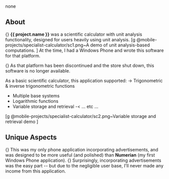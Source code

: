 none
## About
{} <b>{{ project.name }}</b> was a scientific calculator with unit analysis functionality, designed for users heavily using unit analysis.
[g
@mobile-projects/specialist-calculator/sc1.png~A demo of unit analysis-based computations.
]
At the time, I had a Windows Phone and wrote this software for that platform.

{} As that platform has been discontinued and the store shut down, this software is no longer available.

As a basic scientific calculator, this application supported:
-> Trigonometric & inverse trigonometric functions
- Multiple base systems
- Logarithmic functions
- Variable storage and retrieval
-< ... etc ...

[g
@mobile-projects/specialist-calculator/sc2.png~Variable storage and retrieval demo
]

## Unique Aspects
{} This was my only phone application incorporating advertisements, and was designed to be more useful (and polished) than <b>Numerian</b> (my first Windows Phone application).
{} Surprisingly, incorporating advertisements was the easy part -- but due to the negligible user base, I'll never made any income from this application.